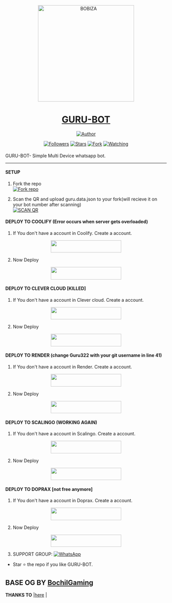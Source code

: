 
<p align="center">  
  <a href="https://youtube.com/@noureddineouafy2">
    <img alt="BOBIZA" height="300" src="https://telegra.ph/file/c0c8a7440635f381fe098.jpg">
    <h1 align="center">GURU-BOT</h1>
  </a>
</p>
<p align="center">
<a href="https://github.com/noureddineouafy"><img title="Author" src="https://img.shields.io/badge/GURU-BOT-black?style=for-the-badge&logo=telegram"></a>
<p/>
<p align="center">
<a href="https://github.com/Guru322?tab=followers"><img title="Followers" src="https://img.shields.io/github/followers/Guru322?label=Followers&style=social"></a>
<a href="https://github.com/Guru322/GURU-BOT/stargazers/"><img title="Stars" src="https://img.shields.io/github/stars/Guru322/GURU-BOT?&style=social"></a>
<a href="https://github.com/Guru322/GURU-BOT/network/members"><img title="Fork" src="https://img.shields.io/github/forks/Guru322/GURU-BOT?style=social"></a>
<a href="https://github.com/Guru322/GURU-BOT/watchers"><img title="Watching" src="https://img.shields.io/github/watchers/Guru322/GURU-BOT?label=Watching&style=social"></a>
</p>

####  
GURU-BOT- Simple Multi Device whatsapp bot.

***

#### SETUP

1. Fork the repo
    <br>
<a href='https://github.com/Guru322/GURU-BOT/fork' target="_blank"><img alt='Fork repo' src='https://img.shields.io/badge/Fork Repo-100000?style=for-the-badge&logo=scan&logoColor=white&labelColor=black&color=black'/></a>

2. Scan the QR and upload guru.data.json to your fork(will recieve it on your bot number after scanning)
    <br>
<a href='https://replit.com/@Guru322/GURU-BOT-QR-CODE-GENERATOR?v=1' target="_blank"><img alt='SCAN QR' src='https://img.shields.io/badge/Scan_qr-100000?style=for-the-badge&logo=scan&logoColor=white&labelColor=black&color=black'/></a>

#### DEPLOY TO COOLIFY (Error occurs when server gets overloaded)

1. If You don't have a account in Coolify. Create a account.
    <br>
<p align="center"><a href="http://65.21.52.72:3000/register"> <img src="https://img.shields.io/badge/coolify%20Account-blue?style=for-the-badge&logo=coolify" width="220" height="38.45"/></a></p>

2. Now Deploy
    <br>
<p align="center"><a href="https://youtu.be/hBxSyqyeoFU"> <img src="https://img.shields.io/badge/Coolify%20Deploy-blue?style=for-the-badge&logo=coolify" width="220" height="38.45"/></a></p>

#### DEPLOY TO CLEVER CLOUD [KILLED]

1. If You don't have a account in Clever cloud. Create a account.
    <br>
<p align="center"><a href="https://www.clever-cloud.com"> <img src="https://img.shields.io/badge/clever cloud%20Account-blue?style=for-the-badge&logo=clever cloud" width="220" height="38.45"/></a></p>

2. Now Deploy
    <br>
<p align="center"><a href="https://youtu.be/XrK-hrfBQY4"> <img src="https://img.shields.io/badge/Clever cloud%20Deploy-blue?style=for-the-badge&logo=clever cloud" width="220" height="38.45"/></a></p>



#### DEPLOY TO RENDER (change Guru322 with your git username in line 41)

1. If You don't have a account in Render. Create a account.
    <br>
<p align="center"><a href="https://www.render.com"> <img src="https://img.shields.io/badge/render%20Account-blue?style=for-the-badge&logo=render" width="220" height="38.45"/></a></p>

2. Now Deploy
    <br>
<p align="center"><a href="https://dashboard.render.com/blueprint/new?repo=https%3A%2F%2Fgithub.com%2FGuru322%2FGURU-BOT"> <img src="https://img.shields.io/badge/Render%20Deploy-blue?style=for-the-badge&logo=render" width="220" height="38.45"/></a></p>

#### DEPLOY TO SCALINGO (WORKING AGAIN)

1. If You don't have a account in Scalingo. Create a account.
    <br>
<p align="center"><a href="https://scalingo.com/"> <img src="https://img.shields.io/badge/Scalingo%20Account-blue?style=for-the-badge&logo=scalingo" width="220" height="38.45"/></a></p>

2. Now Deploy
    <br>
<p align="center"><a href="https://youtu.be/WcA7GZuaN0A"> <img src="https://img.shields.io/badge/Scalingo%20Deploy-blue?style=for-the-badge&logo=youtube" width="220" height="38.45"/></a></p>

#### DEPLOY TO DOPRAX [not free anymore]

1. If You don't have a account in Doprax. Create a account.
    <br>
<p align="center"><a href="https://doprax.com/"> <img src="https://img.shields.io/badge/doprax%20Account-blue?style=for-the-badge&logo=doprax" width="220" height="38.45"/></a></p>

2. Now Deploy
    <br>
<p align="center"><a href="https://youtu.be/TNvH1cWlwNY"> <img src="https://img.shields.io/badge/doprax%20Deploy-blue?style=for-the-badge&logo=youtube" width="220" height="38.45"/></a></p>



3. SUPPORT GROUP: <a href="https://chat.whatsapp.com/BibVE6tUICp3qOm2a1Ur8f"><img alt="WhatsApp" src="https://camo.githubusercontent.com/2157131829ac512183ee8f8b6c6f803688a4cc66a2e686602844e80478401a7c/68747470733a2f2f696d672e736869656c64732e696f2f62616467652f4a6f696e2047726f75702d3235443336363f7374796c653d666f722d7468652d6261646765266c6f676f3d7768617473617070266c6f676f436f6c6f723d7768697465"/></a>

- Star ⭐ the repo if you like GURU-BOT.

## BASE OG BY [BochilGaming](https://github.com/BochilGaming/games-wabot/tree/multi-device)


 **THANKS TO** |[here](https://github.com/Guru322/GURU-BOT/#thanks-to) | 



